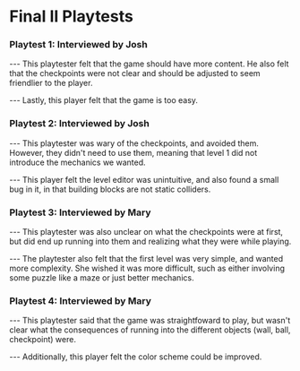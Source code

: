 # Final II Playtests

### Playtest 1: Interviewed by Josh
--- This playtester felt that the game should have more content. He also felt that the checkpoints were not clear and should be adjusted to seem friendlier to the player.

--- Lastly, this player felt that the game is too easy. 

### Playtest 2: Interviewed by Josh
--- This playtester was wary of the checkpoints, and avoided them. However, they didn't need to use them, meaning that level 1 did not introduce the mechanics we wanted.

--- This player felt the level editor was unintuitive, and also found a small bug in it, in that building blocks are not static colliders.

### Playtest 3: Interviewed by Mary
--- This playtester was also unclear on what the checkpoints were at first, but did end up running into them and realizing what they were while playing. 

--- The playtester also felt that the first level was very simple, and wanted more complexity. She wished it was more difficult, such as either involving some puzzle like a maze or just better mechanics.

### Playtest 4: Interviewed by Mary
--- This playtester said that the game was straightfoward to play, but wasn't clear what the consequences of running into the different objects (wall, ball, checkpoint) were.

--- Additionally, this player felt the color scheme could be improved.

